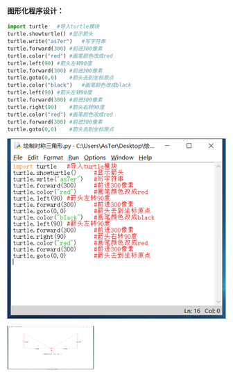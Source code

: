 ### 图形化程序设计：

```python
import turtle	#导入turtle模块
turtle.showturtle()	#显示箭头
turtle.write("as7er")	#写字符串
turtle.forward(300)	#前进300像素
turtle.color("red")	#画笔颜色改成red
turtle.left(90)	#箭头左转90度
turtle.forward(300)	#前进300像素
turtle.goto(0,0)	#箭头去到坐标原点
turtle.color("black")	#画笔颜色改成black
turtle.left(90)	#箭头左转90度
turtle.forward(300)	#前进300像素
turtle.right(90)	#箭头右转90度
turtle.color("red")	#画笔颜色改成red
turtle.forward(300)	#前进300像素
turtle.goto(0,0)	#箭头去到坐标原点

```

![](https://github.com/as7er/Python-Study-Notes/blob/49acc7b3066f81967aa559f1f972bcd990e5f19c/images/%E7%BB%98%E5%88%B6%E5%AF%B9%E7%A7%B0%E4%B8%89%E8%A7%92%E5%BD%A2%EF%BC%88IDLE%EF%BC%89.png)

<img src=https://github.com/as7er/Python-Study-Notes/blob/bd2550a3c0566b48304c3ae48b8976210936f4ee/images/%E7%BB%98%E5%88%B6%E5%AF%B9%E7%A7%B0%E4%B8%89%E8%A7%92%E5%BD%A2%EF%BC%88%E6%A8%A1%E5%9D%97%EF%BC%89.png width=200 height=100 />

